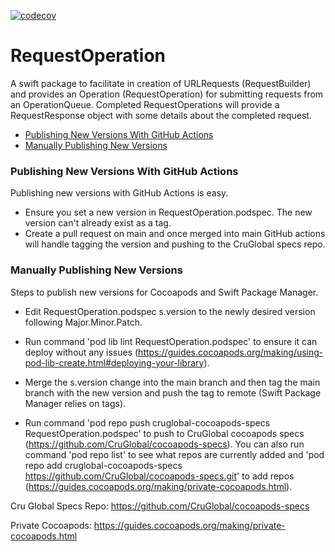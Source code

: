 [![codecov](https://codecov.io/gh/CruGlobal/request-operation-ios/branch/main/graph/badge.svg)](https://codecov.io/gh/CruGlobal/request-operation-ios)

RequestOperation
================

A swift package to facilitate in creation of URLRequests (RequestBuilder) and provides an Operation (RequestOperation) for submitting requests from an OperationQueue.  Completed RequestOperations will provide a RequestResponse object with some details about the completed request. 

- [Publishing New Versions With GitHub Actions](#publishing-new-versions-with-github-actions)
- [Manually Publishing New Versions](#manually-publishing-new-versions)

### Publishing New Versions With GitHub Actions

Publishing new versions with GitHub Actions is easy.

- Ensure you set a new version in RequestOperation.podspec.  The new version can't already exist as a tag.
- Create a pull request on main and once merged into main GitHub actions will handle tagging the version and pushing to the CruGlobal specs repo.

### Manually Publishing New Versions

Steps to publish new versions for Cocoapods and Swift Package Manager. 

- Edit RequestOperation.podspec s.version to the newly desired version following Major.Minor.Patch.

- Run command 'pod lib lint RequestOperation.podspec' to ensure it can deploy without any issues (https://guides.cocoapods.org/making/using-pod-lib-create.html#deploying-your-library).

- Merge the s.version change into the main branch and then tag the main branch with the new version and push the tag to remote (Swift Package Manager relies on tags).  

- Run command 'pod repo push cruglobal-cocoapods-specs RequestOperation.podspec' to push to CruGlobal cocoapods specs (https://github.com/CruGlobal/cocoapods-specs).  You can also run command 'pod repo list' to see what repos are currently added and 'pod repo add cruglobal-cocoapods-specs https://github.com/CruGlobal/cocoapods-specs.git' to add repos (https://guides.cocoapods.org/making/private-cocoapods.html).


Cru Global Specs Repo: https://github.com/CruGlobal/cocoapods-specs

Private Cocoapods: https://guides.cocoapods.org/making/private-cocoapods.html
